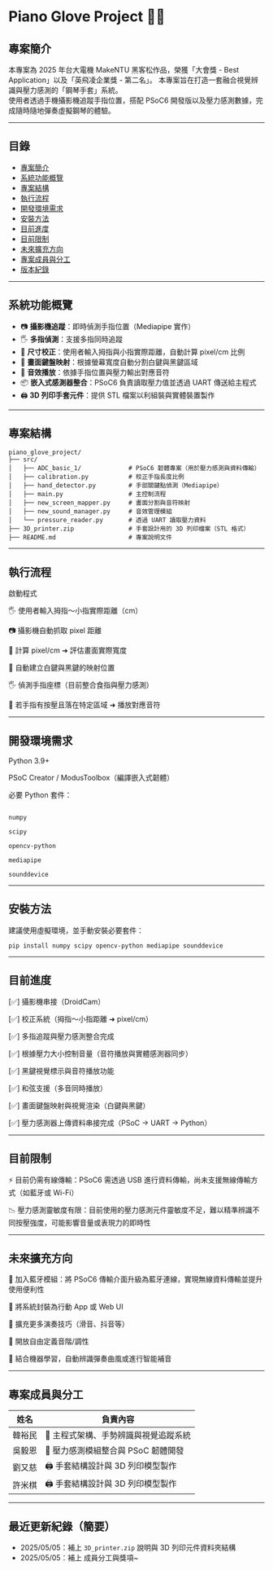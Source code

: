 # Piano Glove Project 🎹🧤

## 專案簡介
本專案為 2025 年台大電機 MakeNTU 黑客松作品，榮獲「大會獎 - Best Application」以及「英飛凌企業獎 - 第二名」。
本專案旨在打造一套融合視覺辨識與壓力感測的「鋼琴手套」系統。  
使用者透過手機攝影機追蹤手指位置，搭配 PSoC6 開發版以及壓力感測數據，完成隨時隨地彈奏虛擬鋼琴的體驗。

---

## 目錄
- [專案簡介](#專案簡介)
- [系統功能概覽](#系統功能概覽)
- [專案結構](#專案結構)
- [執行流程](#執行流程)
- [開發環境需求](#開發環境需求)
- [安裝方法](#安裝方法)
- [目前進度](#目前進度)
- [目前限制](#目前限制)
- [未來擴充方向](#未來擴充方向)
- [專案成員與分工](#專案成員與分工)
- [版本紀錄](最近更新紀錄（簡要）)

---


## 系統功能概覽
- 📷 **攝影機追蹤**：即時偵測手指位置（Mediapipe 實作）
- 🖐️ **多指偵測**：支援多指同時追蹤
- 📏 **尺寸校正**：使用者輸入拇指與小指實際距離，自動計算 pixel/cm 比例
- 🎹 **畫面鍵盤映射**：根據螢幕寬度自動分割白鍵與黑鍵區域
- 🎵 **音效播放**：依據手指位置與壓力輸出對應音符
- 📦 **嵌入式感測器整合**：PSoC6 負責讀取壓力值並透過 UART 傳送給主程式
- 🖨️ **3D 列印手套元件**：提供 STL 檔案以利組裝與實體裝置製作

---

## 專案結構
```plaintext
piano_glove_project/
├── src/
│   ├── ADC_basic_1/             # PSoC6 韌體專案（用於壓力感測與資料傳輸）
│   ├── calibration.py           # 校正手指長度比例
│   ├── hand_detector.py         # 手部關鍵點偵測（Mediapipe）
│   ├── main.py                  # 主控制流程
│   ├── new_screen_mapper.py     # 畫面分割與音符映射
│   ├── new_sound_manager.py     # 音效管理模組
│   └── pressure_reader.py       # 透過 UART 讀取壓力資料
├── 3D_printer.zip               # 手套設計用的 3D 列印檔案（STL 格式）
├── README.md                    # 專案說明文件
```
---

## 執行流程
啟動程式

🖐️ 使用者輸入拇指～小指實際距離（cm）

📷 攝影機自動抓取 pixel 距離

📏 計算 pixel/cm ➜ 評估畫面實際寬度

🎹 自動建立白鍵與黑鍵的映射位置

🖐️ 偵測手指座標（目前整合食指與壓力感測）

🎵 若手指有按壓且落在特定區域 ➜ 播放對應音符

---

## 開發環境需求
Python 3.9+

PSoC Creator / ModusToolbox（編譯嵌入式韌體）

必要 Python 套件：
```

numpy

scipy

opencv-python

mediapipe

sounddevice
```

---

## 安裝方法
建議使用虛擬環境，並手動安裝必要套件：
```
pip install numpy scipy opencv-python mediapipe sounddevice
```

---

## 目前進度
[✅] 攝影機串接（DroidCam）

[✅] 校正系統（拇指～小指距離 ➜ pixel/cm）

[✅] 多指追蹤與壓力感測整合完成

[✅] 根據壓力大小控制音量（音符播放與實體感測器同步）

[✅] 黑鍵視覺標示與音符播放功能

[✅] 和弦支援（多音同時播放）

[✅] 畫面鍵盤映射與視覺渲染（白鍵與黑鍵）

[✅] 壓力感測器上傳資料串接完成（PSoC → UART → Python）


---

## 目前限制
⚡ 目前仍需有線傳輸：PSoC6 需透過 USB 進行資料傳輸，尚未支援無線傳輸方式（如藍牙或 Wi-Fi）

📉 壓力感測靈敏度有限：目前使用的壓力感測元件靈敏度不足，難以精準辨識不同按壓強度，可能影響音量或表現力的即時性

---

## 未來擴充方向
📶 加入藍牙模組：將 PSoC6 傳輸介面升級為藍牙連線，實現無線資料傳輸並提升使用便利性

📱 將系統封裝為行動 App 或 Web UI

🎵 擴充更多演奏技巧（滑音、抖音等）

🎹 開放自由定義音階/調性

🧠 結合機器學習，自動辨識彈奏曲風或進行智能補音


---

## 專案成員與分工

| 姓名 | 負責內容 |
|------|----------|
| 韓裕民 | 🎹 主程式架構、手勢辨識與視覺追蹤系統 |
| 吳毅恩 | 🧤 壓力感測模組整合與 PSoC 韌體開發 |
| 劉又慈 | 🖨️ 手套結構設計與 3D 列印模型製作 |
| 許米棋 | 🖨️ 手套結構設計與 3D 列印模型製作 |

---

## 最近更新紀錄（簡要）
- 2025/05/05：補上 `3D_printer.zip` 說明與 3D 列印元件資料夾結構
- 2025/05/05：補上 成員分工與獎項~


